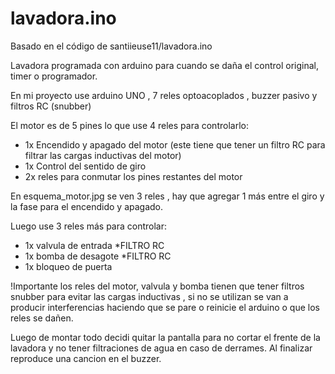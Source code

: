 # lavadora.ino
Basado en el código de santiieuse11/lavadora.ino


Lavadora programada con arduino para cuando se  daña el control original, timer o programador.

En mi proyecto use arduino UNO , 7 reles optoacoplados , buzzer pasivo y filtros RC (snubber)

El motor es de 5 pines lo que use 4 reles para controlarlo:

- 1x Encendido y apagado del motor (este tiene que tener un filtro RC para filtrar las cargas inductivas del motor)
- 1x Control del sentido de giro
- 2x reles para conmutar los pines restantes del motor

En esquema_motor.jpg se ven 3 reles , hay que agregar 1 más entre el giro y la fase para el encendido y apagado.

Luego use 3 reles más para controlar:
- 1x valvula de entrada *FILTRO RC
- 1x bomba de desagote *FILTRO RC
- 1x bloqueo de puerta

!Importante los reles del motor, valvula y bomba tienen que tener filtros snubber para evitar las cargas inductivas , si no se utilizan se van a producir interferencias haciendo que se pare o reinicie el arduino o que los reles se dañen.

Luego de montar todo decidi quitar la pantalla para no cortar el frente de la lavadora y no tener filtraciones de agua en caso de derrames.
Al finalizar reproduce una cancion en el buzzer.